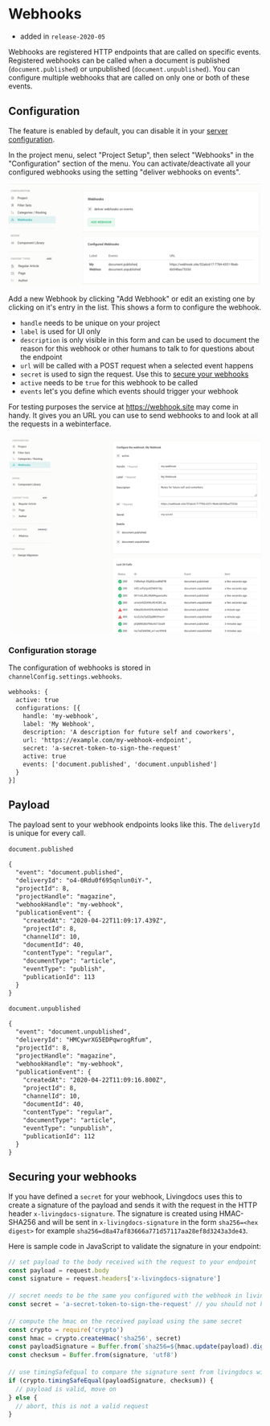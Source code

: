 # Webhooks
- added in `release-2020-05`

Webhooks are registered HTTP endpoints that are called on specific events. Registered webhooks can be called when a document is published (`document.published`) or unpublished (`document.unpublished`).
You can configure multiple webhooks that are called on only one or both of these events.

## Configuration

The feature is enabled by default, you can disable it in your [server configuration](../server-configuration/config.md#webhooks).

In the project menu, select "Project Setup", then select "Webhooks" in the "Configuration" section of the menu. You can activate/deactivate all your configured webhooks using the setting "deliver webhooks on events".

![Webhooks Configuration](./webhooks.png)

Add a new Webhook by clicking "Add Webhook" or edit an existing one by clicking on it's entry in the list. This shows a form to configure the webhook.

- `handle` needs to be unique on your project
- `label` is used for UI only
- `description` is only visible in this form and can be used to document the reason for this webhook or other humans to talk to for questions about the endpoint
- `url` will be called with a POST request when a selected event happens
- `secret` is used to sign the request. Use this to [secure your webhooks](#securing-your-webhooks)
- `active` needs to be `true` for this webhook to be called
- `events` let's you define which events should trigger your webhook

For testing purposes the service at https://webhook.site may come in handy. It gives you an URL you can use to send webhooks to and look at all the requests in a webinterface.

![Webhooks Configuration](./webhook-detail.png)

### Configuration storage

The configuration of webhooks is stored in `channelConfig.settings.webhooks`.

```
webhooks: {
  active: true
  configurations: [{
    handle: 'my-webhook',
    label: 'My Webhook',
    description: 'A description for future self and coworkers',
    url: 'https://example.com/my-webhook-endpoint',
    secret: 'a-secret-token-to-sign-the-request'
    active: true
    events: ['document.published', 'document.unpublished']
  }
}]
```

## Payload
The payload sent to your webhook endpoints looks like this. The `deliveryId` is unique for every call.

`document.published`
```
{
  "event": "document.published",
  "deliveryId": "o4-0Rdu0f695qnlun0iY-",
  "projectId": 8,
  "projectHandle": "magazine",
  "webhookHandle": "my-webhook",
  "publicationEvent": {
    "createdAt": "2020-04-22T11:09:17.439Z",
    "projectId": 8,
    "channelId": 10,
    "documentId": 40,
    "contentType": "regular",
    "documentType": "article",
    "eventType": "publish",
    "publicationId": 113
  }
}
```

`document.unpublished`
```
{
  "event": "document.unpublished",
  "deliveryId": "HMCywrXG5EDPqwrogRfum",
  "projectId": 8,
  "projectHandle": "magazine",
  "webhookHandle": "my-webhook",
  "publicationEvent": {
    "createdAt": "2020-04-22T11:09:16.800Z",
    "projectId": 8,
    "channelId": 10,
    "documentId": 40,
    "contentType": "regular",
    "documentType": "article",
    "eventType": "unpublish",
    "publicationId": 112
  }
}
```

## Securing your webhooks
If you have defined a `secret` for your webhook, Livingdocs uses this to create a signature of the payload and sends it with the request in the HTTP header `x-livingdocs-signature`.
The signature is created using HMAC-SHA256 and will be sent in `x-livingdocs-signature` in the form `sha256=<hex digest>` for example `sha256=d8a47af83666a771d57117aa28ef8d3243a3de43`.

Here is sample code in JavaScript to validate the signature in your endpoint:

```js
// set payload to the body received with the request to your endpoint
const payload = request.body
const signature = request.headers['x-livingdocs-signature']

// secret needs to be the same you configured with the webhook in livingdocs
const secret = 'a-secret-token-to-sign-the-request' // you should not hardcode this but read it from an environment variable

// compute the hmac on the received payload using the same secret
const crypto = require('crypto')
const hmac = crypto.createHmac('sha256', secret)
const payloadSignature = Buffer.from(`sha256=${hmac.update(payload).digest('hex')}`, 'utf8')
const checksum = Buffer.from(signature, 'utf8')

// use timingSafeEqual to compare the signature sent from livingdocs with the computed checksum
if (crypto.timingSafeEqual(payloadSignature, checksum)) {
  // payload is valid, move on
} else {
  // abort, this is not a valid request
}
```